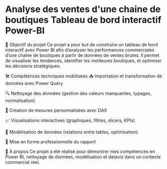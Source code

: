 # Analyse des ventes d'une chaine de boutiques Tableau de bord interactif Power-BI

🧠 Objectif du projet
Ce projet a pour but de construire un tableau de bord interactif avec Power BI afin d’analyser les performances commerciales d’une chaîne de boutiques à partir de données de ventes brutes.
Il permet de visualiser les tendances, identifier les meilleures boutiques, et optimiser les décisions stratégiques.

🛠️ Compétences techniques mobilisées
📥 Importation et transformation de données avec Power Query

🔍 Nettoyage des données (gestion des valeurs manquantes, typages, normalisation)

🧮 Création de mesures personnalisées avec DAX

📈 Visualisations interactives (graphiques, filtres, slicers, KPIs)

🧩 Modélisation de données (relations entre tables, optimisation)

🎯 Mise en forme professionnelle du rapport

📢 À propos
Ce projet a été réalisé pour démontrer mes compétences en Power BI, nettoyage de données, modélisation et dataviz dans un contexte commercial réel.
